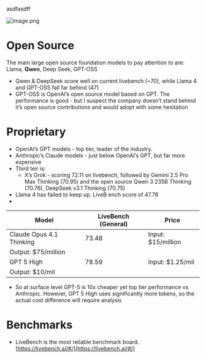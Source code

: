 
asdfasdff


![image.png](https://prod-files-secure.s3.us-west-2.amazonaws.com/b43cf791-1dbc-4979-b9cb-2f11d884b35d/4b468309-a916-403f-abd7-677b80e3ddb5/image.png?X-Amz-Algorithm=AWS4-HMAC-SHA256&X-Amz-Content-Sha256=UNSIGNED-PAYLOAD&X-Amz-Credential=ASIAZI2LB466RX5XWSU6%2F20250917%2Fus-west-2%2Fs3%2Faws4_request&X-Amz-Date=20250917T123858Z&X-Amz-Expires=3600&X-Amz-Security-Token=IQoJb3JpZ2luX2VjECwaCXVzLXdlc3QtMiJGMEQCIGTG4EKdBneKaCJ%2F5PBJoqcAa6k%2FdBUYjAR3Fm9IfwhfAiBSl9DKqkFabzdFl01DVMeVp%2FJSwlZ7xelAYal%2FZUvvdSqIBAil%2F%2F%2F%2F%2F%2F%2F%2F%2F%2F8BEAAaDDYzNzQyMzE4MzgwNSIM9r9KViiB6KR2MUY0KtwDDFZ5CaslCWTddz7YoDDbFEuPh%2FPTZ2GeGVQi8Oq4RpBfNfW0exGdeGqVYFZopeCuN9WevflIdcIHEDpJd3Ooa9WQM67NK8eam2jbVK2p6rXxL5meZBdgCDZ6Ob%2BxMjGqVehH7S6FR%2Bz4ypr9S%2FTMfsWWClo2fJJyFK%2FnuKTQy2J76STkUnLrtSIu%2BaRYLmtOvRuIicc3xITcgr9%2B3xyeZlSN0zDg%2BM8kR1lJm3u4BBKyj1PNcBrw2%2FpwGsU9%2F3JB9q47EEjj8F7RbM6fppQ59iafLlaPk3RufLRODx%2BAXB5LoP3kKMcfqTXo9AFLg%2Fp%2F2nAUPT1JI95cWtvueD1skhFbhbSYQFGkacPGFQTjtXS%2FkJQtNSQs6uH8PTM5C9QRHa2cF0S8XBYGnrM6uoYYMeLBA6PVdmd5DMUk3cZCW9Ru8ECfoKyY16nePAbX9ZQaL7wYPedwQgQxiKRko1bZjYxsslUBQUdL5XNIp6eUsNjAb30PYR9x6Pl1SEHDjJp3RkuSYYFXR%2BNTy1tcC1IKbY4gTIzmTV1I3sREAgTsD0%2BUHAAhZ%2B7QLY8OEXRM3fCIVFiyjumUhHH2xH2kWrJnfMEHMJuSzK76ejmST4U59MIGWSnO%2BMSn6OomkQQwwsuqxgY6pgFAtnRxBy26Q9%2BYiwwSWjiUtIO8FXJzNmat4nZ39WyviqQcsy4dE1OqsVsnuqfk0oOqLV8c5zIo5CSRhtycdV0EoAW6amk6ElfgbnAtBJj23Dfs1rtvDMK3tsdDf3tlY005Fwrg6dLE4C0V1IVL4HM1ETaF1D59cNqLRHrCAY5sEwQ3PwBLpptNUsRkC5Xr6zJZWD9CwKcucZDz25xQbGrFCDAIymjR&X-Amz-Signature=002deda4d769472af54b063d7f876032419652898da6fffb48389753c09e0985&X-Amz-SignedHeaders=host&x-amz-checksum-mode=ENABLED&x-id=GetObject)


# Open Source


The main large open source foundation models to pay attention to are: Llama, **Qwen**, Deep Seek, GPT-OSS

- Qwen & DeepSeek score well on current livebench (~70), while Llama 4 and GPT-OSS fall far behind (47)
- GPT-OSS is OpenAI’s open source model based on GPT. The performance is good - but I suspect the company doesn’t stand behind it’s open source contributions and would adopt with some hesitation

# Proprietary

- OpenAI’s GPT models - top tier, leader of the industry.
- Anthropic’s Claude models - just below OpenAI’s GPT, but far more expensive
- Third teir is:
    - X’s Grok - scoring 72.11 on livebench, followed by Gemini 2.5 Pro Max Thinking (70.95) and the open source Qwen 3 235B Thinking (70.76), DeepSeek v3.1 Thinking (70.75)
- Llama 4 has failed to keep up. LiveB ench score of 47.78
- 

| Model                    | LiveBench (General) | Price                                  |
| ------------------------ | ------------------- | -------------------------------------- |
| Claude Opus 4.1 Thinking | 73.48               | Input: $15/million
Output: $75/million |
| GPT 5 High               | 78.59               | Input: $1.25/mil
Output: $10/mil       |

- So at surface level GPT-5 is 10x cheaper yet top tier performance vs Anthropic. However, GPT 5 High uses significantly more tokens, so the actual cost difference will require analysis

# Benchmarks

- LiveBench is the most reliable benchmark board. [https://livebench.ai/#/](https://livebench.ai/#/)
